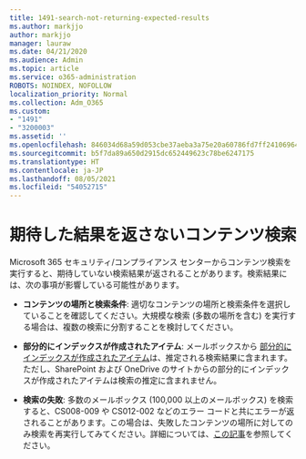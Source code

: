 ```yaml
---
title: 1491-search-not-returning-expected-results
ms.author: markjjo
author: markjjo
manager: lauraw
ms.date: 04/21/2020
ms.audience: Admin
ms.topic: article
ms.service: o365-administration
ROBOTS: NOINDEX, NOFOLLOW
localization_priority: Normal
ms.collection: Adm_O365
ms.custom:
- "1491"
- "3200003"
ms.assetid: ''
ms.openlocfilehash: 846034d68a59d053cbe37aeba3a75e20a60786fd7ff24106964229b1deb77608
ms.sourcegitcommit: b5f7da89a650d2915dc652449623c78be6247175
ms.translationtype: HT
ms.contentlocale: ja-JP
ms.lasthandoff: 08/05/2021
ms.locfileid: "54052715"
---
```

# <a name="content-search-not-returning-expected-results"></a>期待した結果を返さないコンテンツ検索

Microsoft 365 セキュリティ/コンプライアンス センターからコンテンツ検索を実行すると、期待していない検索結果が返されることがあります。検索結果には、次の事項が影響している可能性があります。

- **コンテンツの場所と検索条件**: 適切なコンテンツの場所と検索条件を選択していることを確認してください。大規模な検索 (多数の場所を含む) を実行する場合は、複数の検索に分割することを検討してください。

- **部分的にインデックスが作成されたアイテム**: メールボックスから [部分的にインデックスが作成されたアイテム](https://docs.microsoft.com/microsoft-365/compliance/partially-indexed-items-in-content-search)は、推定される検索結果に含まれます。ただし、SharePoint および OneDrive のサイトからの部分的にインデックスが作成されたアイテムは検索の推定に含まれません。

- **検索の失敗**: 多数のメールボックス (100,000 以上のメールボックス) を検索すると、CS008-009 や CS012-002 などのエラー コードと共にエラーが返されることがあります。この場合は、失敗したコンテンツの場所に対してのみ検索を再実行してみてください。詳細については、[この記事](https://docs.microsoft.com/microsoft-365/compliance/retry-failed-content-search)を参照してください。
